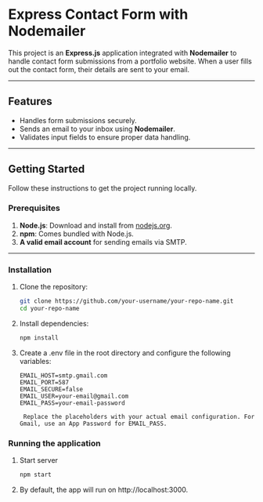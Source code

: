 # Express Contact Form with Nodemailer

This project is an **Express.js** application integrated with **Nodemailer** to handle contact form submissions from a portfolio website. When a user fills out the contact form, their details are sent to your email.

---

## Features

- Handles form submissions securely.
- Sends an email to your inbox using **Nodemailer**.
- Validates input fields to ensure proper data handling.

---

## Getting Started

Follow these instructions to get the project running locally.

### Prerequisites

1. **Node.js**: Download and install from [nodejs.org](https://nodejs.org).
2. **npm**: Comes bundled with Node.js.
3. **A valid email account** for sending emails via SMTP.

---

### Installation

1. Clone the repository:
   ```bash
   git clone https://github.com/your-username/your-repo-name.git
   cd your-repo-name

2. Install dependencies:
    ```bash
   npm install
   
3. Create a .env file in the root directory and configure the following variables:
   ```plaintext 
   EMAIL_HOST=smtp.gmail.com
   EMAIL_PORT=587
   EMAIL_SECURE=false
   EMAIL_USER=your-email@gmail.com
   EMAIL_PASS=your-email-password
   
    Replace the placeholders with your actual email configuration. For Gmail, use an App Password for EMAIL_PASS.
   
### Running the application

1. Start server
    ```bash
   npm start
   
2. By default, the app will run on http://localhost:3000.
